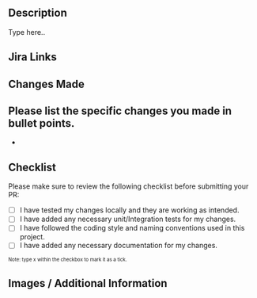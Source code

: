## Description
Type here..

## Jira Links


## Changes Made
Please list the specific changes you made in bullet points.
-
-

## Checklist
Please make sure to review the following checklist before submitting your PR:

- [ ] I have tested my changes locally and they are working as intended.
- [ ] I have added any necessary unit/Integration tests for my changes.
- [ ] I have followed the coding style and naming conventions used in this project.
- [ ] I have added any necessary documentation for my changes.

<sub><sup> Note: type x within the checkbox to mark it as a tick.</sup></sub>

## Images / Additional Information

